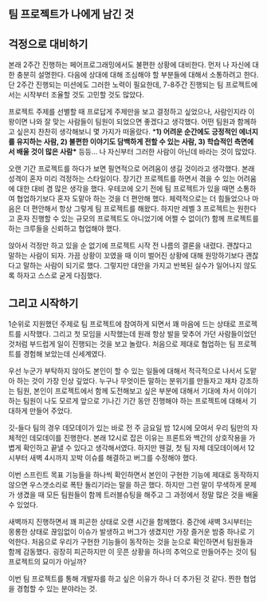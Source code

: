 ## 팀 프로젝트가 나에게 남긴 것

## 걱정으로 대비하기

본래 2주간 진행하는 페어프로그래밍에서도 불편한 상황에 대비한다. 먼저 나 자신에 대한 충분히 설명한다. 다음에 상대에 대해 조심해야 할 부분들에 대해서 소통하려고 한다. 단 2주간 진행되는 미션에도 그러한 노력이 필요한데, 7-8주간 진행되는 팀 프로젝트에서는 시작부터 조율할 것도 고민할 것도 많았다.

프로젝트 주제를 선별할 때 프로답게 주제만을 보고 결정하고 싶었으나, 사람인지라 이왕이면 나와 잘 맞는 사람들이 팀원이 되었으면 좋겠다고 생각했다. 어떤 팀원과 함께하고 싶은지 찬찬히 생각해보니 몇 가지가 떠올랐다. ***1) 어려운 순간에도 긍정적인 에너지를 유지하는 사람, 2) 불편한 이야기도 담백하게 전할 수 있는 사람, 3) 학습적인 측면에서 배울 것이 많은 사람\*** 등등... 나 자신부터 그러한 사람이 아닌데 바라는 것이 많았다.

오랜 기간 프로젝트를 하다가 보면 필연적으로 어려움이 생길 것이라고 생각했다. 본래 성격이 혼자 미리 걱정하는 스타일이다. 장기간 프로젝트를 하면서 겪을 수 있는 어려움에 대한 대비 겸 많은 생각을 했다. 우테코에 오기 전에 팀 프로젝트가 있을 때면 소통하여 협업하기보다 혼자 도맡아 하는 것을 더 편안해 했다. 체력적으로는 더 힘들었으나 마음은 더 편안해서 항상 그렇게 팀 프로젝트를 해왔다. 하지만 레벨 3 프로젝트는 원한다고 혼자 진행할 수 있는 규모의 프로젝트도 아니었기에 어쩔 수 없이(?) 함께 프로젝트를 하는 크루들을 신뢰하고 협업해야 했다.

앉아서 걱정만 하고 있을 순 없기에 프로젝트 시작 전 나름의 결론을 내렸다. 괜찮다고 말하는 사람이 되자. 가끔 상황이 꼬였을 때 이미 벌어진 상황에 대해 원망하기보다 괜찮다고 말하는 사람이 되기로 했다. 그렇지만 대안을 가지고 반복된 실수가 일어나지 않도록 하자고 스스로 굳게 다짐했다.

## 그리고 시작하기

1순위로 지원했던 주제로 팀 프로젝트에 참여하게 되면서 꽤 마음에 드는 상태로 프로젝트를 시작했다. 그리고 첫 모임을 시작했는데 원래 항상 발을 맞추어 가던 사람들이었던 것처럼 부드럽게 일이 진행되는 것을 보고 놀랐다. 처음으로 제대로 협업하는 팀 프로젝트를 경험해 보았는데 신세계였다.

우선 누군가 부탁하지 않아도 본인이 할 수 있는 일들에 대해서 적극적으로 나서서 도맡아 하는 것이 가장 인상 깊었다. 누구나 무엇이든 말하는 분위기를 만들자고 재차 강조하는 팀원, 본인이 프로젝트에서 함께 도전해보고 싶은 부분에 대해서 기대에 차서 이야기하는 팀원이 나도 모르게 앞으로 기나긴 기간 동안 진행해야 하는 프로젝트에 대해서 기대하게 만들어 주었다.

깃-들다 팀의 경우 데모데이가 있는 바로 전 주 금요일 밤 12시에 모여서 우리 팀만의 자체적인 데모데이를 진행한다. 본래 12시로 잡은 이유는 프론트와 백간의 상호작용을 가볍게 확인하고 끝낼 수 있다고 생각해서였다. 하지만 웬걸, 첫 팀 자체 데모데이에서 12시부터 새벽 4시까지 꼬박 이슈를 해결하고 버그를 수정해야 했다.

이번 스프린트 목표 기능들을 하나씩 확인하면서 본인이 구현한 기능에 제대로 동작하지 않으면 우스갯소리로 폭탄 돌리기라는 말을 하곤 했다. 하지만 그런 말이 무색하게 문제가 생겼을 때 모든 팀원들이 함께 트러블슈팅을 해주고 그 과정에서 정말 많은 것을 배울 수 있었다.

새벽까지 진행하면서 꽤 피곤한 상태로 오랜 시간을 함께했다. 중간에 새벽 3시부터는 몽롱한 상태로 끊임없이 이슈가 발생하고 버그가 생겼지만 가장 즐거운 밤중 하나로 기억한다. 처음으로 우리가 구현한 기능들이 동작하는 것을 눈으로 확인하면서 팀원들과 함께 감동했다. 굉장히 피곤하지만 이 웃픈 상황을 하나의 추억으로 만들어주는 것이 팀 프로젝트의 묘미가 아닐까?

이번 팀 프로젝트를 통해 개발자를 하고 싶은 이유가 하나 더 추가된 것 같다. 찐한 협업을 경험할 수 있는 분야라는 것.
